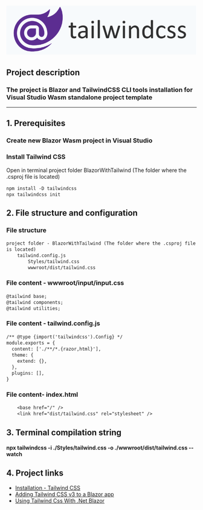 ![](https://github.com/SergeyDavidovich/BlazorWithTailwind/blob/master/blazor-tailwind.png)
----
## Project description ##
### The project is Blazor and TailwindCSS CLI tools installation for Visual Studio Wasm standalone project template ###
---
## 1. Prerequisites ##
### Create new Blazor Wasm project in Visual Studio ###
### Install Tailwind CSS ###
Open in terminal project folder BlazorWithTailwind (The folder where the .csproj file is located)
```
npm install -D tailwindcss 
npx tailwindcss init
````

## 2. File structure and configuration 
### File structure
```
project folder - BlazorWithTailwind (The folder where the .csproj file is located)
    tailwind.config.js
        Styles/tailwind.css
        wwwroot/dist/tailwind.css
```
### File content - wwwroot/input/input.css
```
@tailwind base;
@tailwind components;
@tailwind utilities;
```
### File content - tailwind.config.js
```
/** @type {import('tailwindcss').Config} */
module.exports = {
  content: ['./**/*.{razor,html}'],
  theme: {
    extend: {},
  },
  plugins: [],
}
```
### File content- index.html
```
    <base href="/" />
    <link href="dist/tailwind.css" rel="stylesheet" />
```
## 3. Terminal compilation string
#### npx tailwindcss -i ./Styles/tailwind.css -o ./wwwroot/dist/tailwind.css --watch ####
## 4. Project links
- [Installation - Tailwind CSS](https://tailwindcss.com/docs/installation)
- [Adding Tailwind CSS v3 to a Blazor app](https://chrissainty.com/adding-tailwind-css-v3-to-a-blazor-app/)
- [Using Tailwind Css With .Net Blazor](https://dev.to/rasheedmozaffar/using-tailwind-css-with-net-blazor-4ng7)


